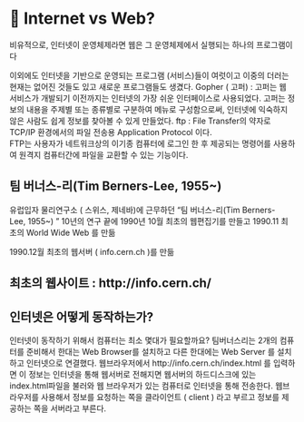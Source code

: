 <h1>👻 Internet vs Web?</h1>
<p> 비유적으로, 인터넷이 운영체제라면 웹은 그 운영체제에서 실행되는 하나의 프로그램이다 </p>
<p> 이외에도 인터넷을 기반으로 운영되는 프로그램 (서비스)들이 여럿이고 이중의 더러는 현재는 없어진 것들도 있고 새로운 프로그램들도 생겼다.
Gopher ( 고퍼) :  고퍼는 웹 서비스가 개발되기 이전까지는 인터넷의 가장 쉬운 인터페이스로 사용되었다. 고퍼는 정보의 내용을 주제별 또는 종류별로 구분하여 메뉴로 구성함으로써, 인터넷에 익숙하지 않은 사람도 쉽게 정보를 찾아볼 수 있게 만들었다.
ftp : File Transfer의 약자로 TCP/IP 환경에서의 파일 전송용 Application Protocol 이다. <br>
FTP는 사용자가 네트워크상의 이기종 컴퓨터에 로그인 한 후 제공되는 명령어를 사용하여 원격지 컴퓨터간에 파일을 교환할 수 있는 기능이다. 
</p>

<h2> 팀 버너스-리(Tim Berners-Lee, 1955~) </h2>
<p>   
유럽입자 물리연구소 ( 스위스,  제네바)에 근무하던 “팀 버너스-리(Tim Berners-Lee, 1955~) ” 
10년의 연구 끝에 1990년 10월 최초의 웹편집기를 만들고
1990.11 최초의 World Wide Web 를 만듦 </br>

1990.12월 최초의 웹서버 ( info.cern.ch )를 만듦  </p>
<h2> 최초의 웹사이트 :  http://info.cern.ch/</h2>

<h2>인터넷은 어떻게 동작하는가? </h2> 
<p> 인터넷이 동작하기 위해서 컴퓨터는 최소 몇대가 필요할까요? 팀버너스리는 2개의 컴퓨터를 준비해서 한대는 Web Browser를 설치하고 다른 한대에는 Web Server 를 설치하고 인터넷으로 연결했다. 
웹브라우저에서 http://info.cern.ch/index.html 를 입력하면 이 정보는 인터넷을 통해 웹서버로 전해지면 웹서버의 하드디스크에 있는 index.html파일을 불러와 웹 브라우저가 있는 컴퓨터로 인터넷을 통해 전송한다.
웹브라우저를 사용해서 정보를 요청하는 쪽을 클라이언트 ( client ) 라고 부르고 정보를 제공하는 쪽을 서버라고 부른다.

</p>

